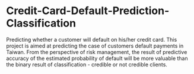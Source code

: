 # Credit-Card-Default-Prediction-Classification

Predicting whether a customer will default on his/her credit card. This project is aimed at predicting the case of customers default payments in Taiwan. From the perspective of risk management, the result of predictive accuracy of the estimated probability of default will be more valuable than the binary result of classification - credible or not credible clients.
